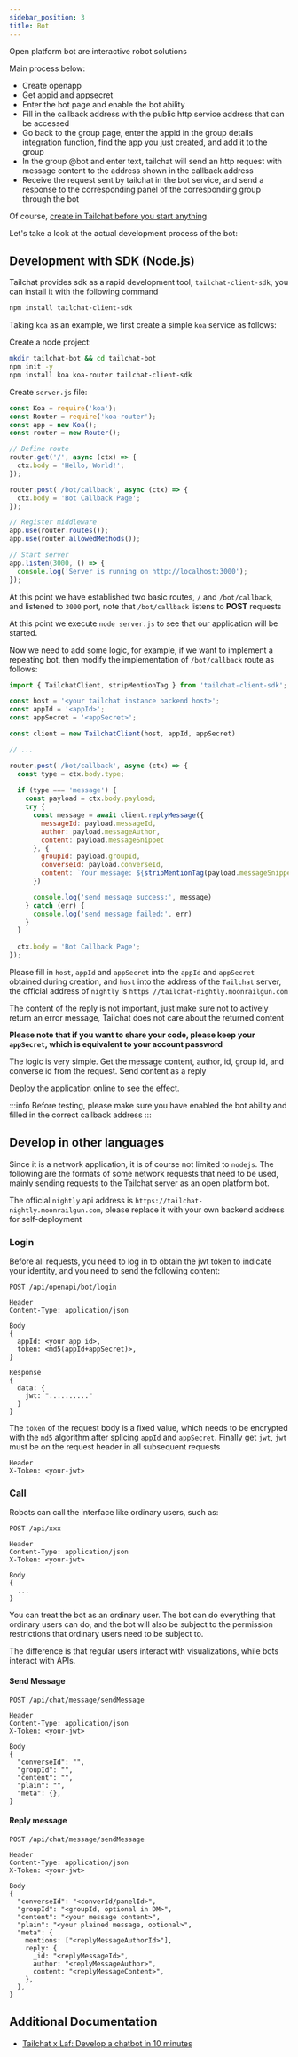 ```yaml
---
sidebar_position: 3
title: Bot
---
```


Open platform bot are interactive robot solutions

Main process below:

- Create openapp
- Get appid and appsecret
- Enter the bot page and enable the bot ability
- Fill in the callback address with the public http service address that can be accessed
- Go back to the group page, enter the appid in the group details integration function, find the app you just created, and add it to the group
- In the group @bot and enter text, tailchat will send an http request with message content to the address shown in the callback address
- Receive the request sent by tailchat in the bot service, and send a response to the corresponding panel of the corresponding group through the bot

Of course, [create in Tailchat before you start anything](./create)

Let's take a look at the actual development process of the bot:

## Development with SDK (Node.js)

Tailchat provides sdk as a rapid development tool, `tailchat-client-sdk`, you can install it with the following command

```bash
npm install tailchat-client-sdk
```

Taking `koa` as an example, we first create a simple `koa` service as follows:

Create a node project:

```bash
mkdir tailchat-bot && cd tailchat-bot
npm init -y
npm install koa koa-router tailchat-client-sdk
```

Create `server.js` file:

```js
const Koa = require('koa');
const Router = require('koa-router');
const app = new Koa();
const router = new Router();

// Define route
router.get('/', async (ctx) => {
  ctx.body = 'Hello, World!';
});

router.post('/bot/callback', async (ctx) => {
  ctx.body = 'Bot Callback Page';
});

// Register middleware
app.use(router.routes());
app.use(router.allowedMethods());

// Start server
app.listen(3000, () => {
  console.log('Server is running on http://localhost:3000');
});
```

At this point we have established two basic routes, `/` and `/bot/callback`, and listened to `3000` port, note that `/bot/callback` listens to **POST** requests

At this point we execute `node server.js` to see that our application will be started.

Now we need to add some logic, for example, if we want to implement a repeating bot, then modify the implementation of `/bot/callback` route as follows:

```js
import { TailchatClient, stripMentionTag } from 'tailchat-client-sdk';

const host = '<your tailchat instance backend host>';
const appId = '<appId>';
const appSecret = '<appSecret>';

const client = new TailchatClient(host, appId, appSecret)

// ...

router.post('/bot/callback', async (ctx) => {
  const type = ctx.body.type;
  
  if (type === 'message') {
    const payload = ctx.body.payload;
    try {
      const message = await client.replyMessage({
        messageId: payload.messageId,
        author: payload.messageAuthor,
        content: payload.messageSnippet
      }, {
        groupId: payload.groupId,
        converseId: payload.converseId,
        content: `Your message: ${stripMentionTag(payload.messageSnippet)}`,
      })

      console.log('send message success:', message)
    } catch (err) {
      console.log('send message failed:', err)
    }
  }
  
  ctx.body = 'Bot Callback Page';
});
```

Please fill in `host`, `appId` and `appSecret` into the `appId` and `appSecret` obtained during creation, and `host` into the address of the `Tailchat` server, the official address of `nightly` is `https //tailchat-nightly.moonrailgun.com`

The content of the reply is not important, just make sure not to actively return an error message, Tailchat does not care about the returned content

**Please note that if you want to share your code, please keep your `appSecret`, which is equivalent to your account password**

The logic is very simple. Get the message content, author, id, group id, and converse id from the request. Send content as a reply

Deploy the application online to see the effect.

:::info
Before testing, please make sure you have enabled the bot ability and filled in the correct callback address
:::

## Develop in other languages

Since it is a network application, it is of course not limited to `nodejs`. The following are the formats of some network requests that need to be used, mainly sending requests to the Tailchat server as an open platform bot.

The official `nightly` api address is `https://tailchat-nightly.moonrailgun.com`, please replace it with your own backend address for self-deployment

### Login

Before all requests, you need to log in to obtain the jwt token to indicate your identity, and you need to send the following content:

```
POST /api/openapi/bot/login

Header
Content-Type: application/json

Body
{
  appId: <your app id>,
  token: <md5(appId+appSecret)>,
}

Response
{
  data: {
    jwt: ".........."
  }
}
```

The `token` of the request body is a fixed value, which needs to be encrypted with the `md5` algorithm after splicing `appId` and `appSecret`. Finally get `jwt`, `jwt` must be on the request header in all subsequent requests

```
Header
X-Token: <your-jwt>
```

### Call

Robots can call the interface like ordinary users, such as:

```
POST /api/xxx

Header
Content-Type: application/json
X-Token: <your-jwt>

Body
{
  ...
}
```

You can treat the bot as an ordinary user. The bot can do everything that ordinary users can do, and the bot will also be subject to the permission restrictions that ordinary users need to be subject to.

The difference is that regular users interact with visualizations, while bots interact with APIs.

#### Send Message

```
POST /api/chat/message/sendMessage

Header
Content-Type: application/json
X-Token: <your-jwt>

Body
{
  "converseId": "",
  "groupId": "",
  "content": "",
  "plain": "",
  "meta": {},
}
```

#### Reply message

```
POST /api/chat/message/sendMessage

Header
Content-Type: application/json
X-Token: <your-jwt>

Body
{
  "converseId": "<converId/panelId>",
  "groupId": "<groupId, optional in DM>",
  "content": "<your message content>",
  "plain": "<your plained message, optional>",
  "meta": {
    mentions: ["<replyMessageAuthorId>"],
    reply: {
      _id: "<replyMessageId>",
      author: "<replyMessageAuthor>",
      content: "<replyMessageContent>",
    },
  },
}
```

## Additional Documentation

- [Tailchat x Laf: Develop a chatbot in 10 minutes](/blog/tailchat-laf-robot)
